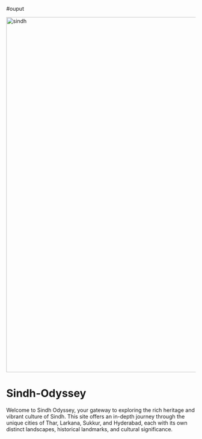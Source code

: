 #ouput

<img width="945" alt="sindh" src="https://github.com/user-attachments/assets/a02f8cb5-cb02-4339-9298-6d23d156adf4">

# Sindh-Odyssey
Welcome to Sindh Odyssey, your gateway to exploring the rich heritage and vibrant culture of Sindh. This site offers an in-depth journey through the unique cities of Thar, Larkana, Sukkur, and Hyderabad, each with its own distinct landscapes, historical landmarks, and cultural significance.
